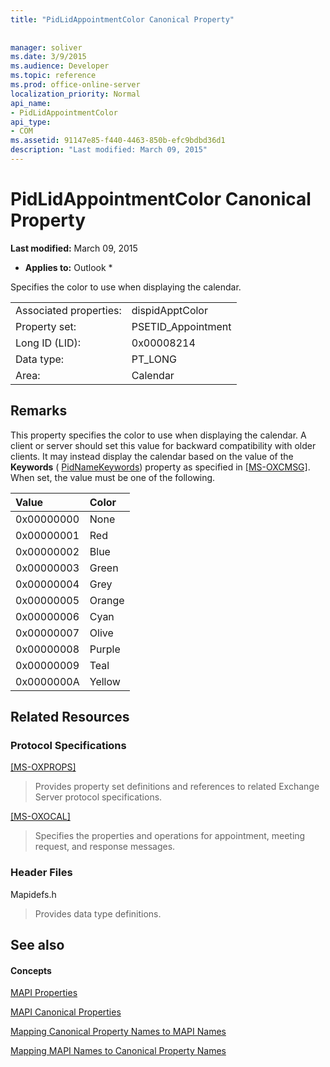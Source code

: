 ```yaml
---
title: "PidLidAppointmentColor Canonical Property"
 
 
manager: soliver
ms.date: 3/9/2015
ms.audience: Developer
ms.topic: reference
ms.prod: office-online-server
localization_priority: Normal
api_name:
- PidLidAppointmentColor
api_type:
- COM
ms.assetid: 91147e85-f440-4463-850b-efc9bdbd36d1
description: "Last modified: March 09, 2015"
---
```


# PidLidAppointmentColor Canonical Property

 **Last modified:** March 09, 2015 
  
 * **Applies to:** Outlook * 
  
Specifies the color to use when displaying the calendar.
  
|||
|:-----|:-----|
|Associated properties:  <br/> |dispidApptColor  <br/> |
|Property set:  <br/> |PSETID_Appointment  <br/> |
|Long ID (LID):  <br/> |0x00008214  <br/> |
|Data type:  <br/> |PT_LONG  <br/> |
|Area:  <br/> |Calendar  <br/> |
   
## Remarks

This property specifies the color to use when displaying the calendar. A client or server should set this value for backward compatibility with older clients. It may instead display the calendar based on the value of the **Keywords** ( [PidNameKeywords](pidnamekeywords-canonical-property.md)) property as specified in [[MS-OXCMSG]](http://msdn.microsoft.com/library/7fd7ec40-deec-4c06-9493-1bc06b349682%28Office.15%29.aspx). When set, the value must be one of the following.
  
|**Value**|**Color**|
|:-----|:-----|
|0x00000000  <br/> |None  <br/> |
|0x00000001  <br/> |Red  <br/> |
|0x00000002  <br/> |Blue  <br/> |
|0x00000003  <br/> |Green  <br/> |
|0x00000004  <br/> |Grey  <br/> |
|0x00000005  <br/> |Orange  <br/> |
|0x00000006  <br/> |Cyan  <br/> |
|0x00000007  <br/> |Olive  <br/> |
|0x00000008  <br/> |Purple  <br/> |
|0x00000009  <br/> |Teal  <br/> |
|0x0000000A  <br/> |Yellow  <br/> |
   
## Related Resources

### Protocol Specifications

[[MS-OXPROPS]](http://msdn.microsoft.com/library/f6ab1613-aefe-447d-a49c-18217230b148%28Office.15%29.aspx)
  
> Provides property set definitions and references to related Exchange Server protocol specifications.
    
[[MS-OXOCAL]](http://msdn.microsoft.com/library/09861fde-c8e4-4028-9346-e7c214cfdba1%28Office.15%29.aspx)
  
> Specifies the properties and operations for appointment, meeting request, and response messages.
    
### Header Files

Mapidefs.h
  
> Provides data type definitions.
    
## See also

#### Concepts

[MAPI Properties](mapi-properties.md)
  
[MAPI Canonical Properties](mapi-canonical-properties.md)
  
[Mapping Canonical Property Names to MAPI Names](mapping-canonical-property-names-to-mapi-names.md)
  
[Mapping MAPI Names to Canonical Property Names](mapping-mapi-names-to-canonical-property-names.md)

